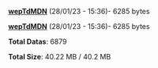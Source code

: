 [**wepTdMDN**](/data/wepTdMDN.txt) (28/01/23 - 15:36)- 6285 bytes

[**wepTdMDN**](/data/wepTdMDN.txt) (28/01/23 - 15:36)- 6285 bytes

**Total Datas**: 6879

**Total Size**: 40.22 MB / 40.2 MB